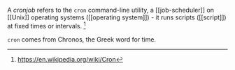 A *cronjob* refers to the `cron` command-line utility, a [[job-scheduler]] on [[Unix]] operating systems ([[operating system]]) - it runs scripts ([[script]]) at fixed times or intervals. [^1]

`cron` comes from Chronos, the Greek word for time. 

[^1]: https://en.wikipedia.org/wiki/Cron